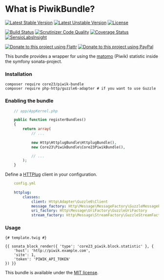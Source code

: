 What is PiwikBundle?
=============================
[![Latest Stable Version](https://poser.pugx.org/core23/piwik-bundle/v/stable)](https://packagist.org/packages/core23/piwik-bundle)
[![Latest Unstable Version](https://poser.pugx.org/core23/piwik-bundle/v/unstable)](https://packagist.org/packages/core23/piwik-bundle)
[![License](https://poser.pugx.org/core23/piwik-bundle/license)](https://packagist.org/packages/core23/piwik-bundle)

[![Build Status](https://travis-ci.org/core23/PiwikBundle.svg)](https://travis-ci.org/core23/PiwikBundle)
[![Scrutinizer Code Quality](https://scrutinizer-ci.com/g/core23/PiwikBundle/badges/quality-score.png?b=master)](https://scrutinizer-ci.com/g/core23/PiwikBundle)
[![Coverage Status](https://coveralls.io/repos/core23/PiwikBundle/badge.svg)](https://coveralls.io/r/core23/PiwikBundle)
[![SensioLabsInsight](https://insight.sensiolabs.com/projects/bf672b9b-c823-409d-b554-bed75eadab12/mini.png)](https://insight.sensiolabs.com/projects/bf672b9b-c823-409d-b554-bed75eadab12)

[![Donate to this project using Flattr](https://img.shields.io/badge/flattr-donate-yellow.svg)](https://flattr.com/profile/core23)
[![Donate to this project using PayPal](https://img.shields.io/badge/paypal-donate-yellow.svg)](https://paypal.me/gripp)

This bundle provides a wrapper for using the [matomo] (Piwik) statistic inside the symfony sonata-project.

### Installation

```
composer require core23/piwik-bundle
composer require php-http/guzzle6-adapter # if you want to use Guzzle
```

### Enabling the bundle

```php
    // app/AppKernel.php

    public function registerBundles()
    {
        return array(
            // ...
            
            new Http\HttplugBundle\HttplugBundle(),
            new Core23\PiwikBundle\Core23PiwikBundle(),

            // ...
        );
    }
```

Define a [HTTPlug] client in your configuration.

```yml
    config.yml
    
    httplug:
        classes:
            client: Http\Adapter\Guzzle6\Client
            message_factory: Http\Message\MessageFactory\GuzzleMessageFactory
            uri_factory: Http\Message\UriFactory\GuzzleUriFactory
            stream_factory: Http\Message\StreamFactory\GuzzleStreamFactory
```

### Usage

```twig
{# template.twig #}

{{ sonata_block_render({ 'type': 'core23_piwik.block.statistic' }, {
    'host': 'http://piwik.example.com',
    'site': 1,
    'token': 'PIWIK_API_TOKEN'
}) }}
```

This bundle is available under the [MIT license](LICENSE.md).

[HTTPlug]: http://docs.php-http.org/en/latest/index.html
[matomo]: https://matomo.org
